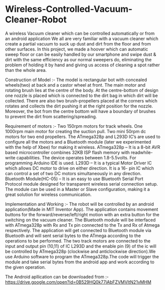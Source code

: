# Wireless-Controlled-Vacuum-Cleaner-Robot
A wireless Vacuum cleaner which can be controlled automatically or from an android application
We all are very familiar with a vacuum cleaner which create a partial vacuum to suck up dust and
dirt from the floor and from other surfaces. In this project, we made a hoover which can automatic sweep floor or can be easily handled by our smartphone and swipe dust & dirt with the same
efficiency as our normal sweepers do, eliminating the problem of holding it by hand and giving us
access of cleaning a spot rather than the whole area.

Construction of Model :- 
The model is rectangular bot with concealed wheels(two) at back and a castor wheel at front. The main motor and rotating brush lies at the centre of the body. At the centre-bottom of design one
nozzle is placed which is connected to the dirt bag in which dirt will be collected. There are also
two brush-propellers placed at the corners which rotates and collects the dirt pushing it at the right position for the nozzle. Moreover, the bot from the centre bottom will have a boundary of
brushes to prevent the dirt from scattering/spreading.

Requirement of motors :- Two 150rpm motors for track wheels. One 1000rpm main motor for
creating the suction pull. Two mini 50rpm dc motors for two end propellers. The ATmega328p and
L293D IC’s are used to configure all the motors and a Bluetooth module (later we experimented
with the help of Xbee) for making it wireless.
ATmega328p – It is a 8-bit AVR based microcontroller combines 32KB ISP flash memory with readwhile-
write capabilities. The device operates between 1.8-5.5volts. For programming Arduino IDE
is used.
L293D – It is a typical Motor Driver IC which allows DC motor to drive on either direction. It is a 16-
pin IC which can control a set of two DC motors simultaneously in any direction.
Bluetooth Module(HC-05) – It is an easy to use Bluetooth Serial Port Protocol module designed for transparent wireless serial connection setup. The module can be used in a Master or Slave configuration, making it a great solution for wireless communication.

Implementation and Working :-
The robot will be controlled by an android application(Made in MIT Inventor App). The application contains movement buttons for the forward/reverse/left/right motion with an extra button for the switching on the
vacuum cleaner. The Bluetooth module will be interfaced with ATmega328p with Rx and Tx pin connected to the Tx and Rx of Atmega respectively. The application will get connected to
Bluetooth module via Bluetooth and will sent serial bytes to the ATmega according to the operations to be performed. The two track motors are connected to the input and output pin
(10,11) of IC L293D and the enable pin (9) of the ic will be controlled by ATmega328p (clockwise
and anticlockwise direction).We use Arduino software to program the ATmega328p.The code will
trigger the module and take serial bytes from the android app and work according to the given
operation.

The Android apllication can be downloaded from :-
https://drive.google.com/open?id=0B529HQ0k77iAbFZVMVltN21vMHM
